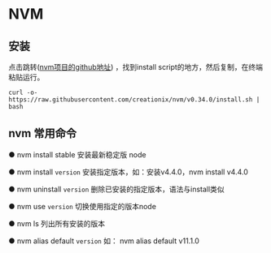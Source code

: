 # NVM

## 安装

点击跳转([nvm项目的github地址](https://github.com/creationix/nvm)) ，找到install script的地方，然后复制，在终端粘贴运行。

```
curl -o- https://raw.githubusercontent.com/creationix/nvm/v0.34.0/install.sh | bash
```

## nvm 常用命令

● nvm install stable 安装最新稳定版 node

● nvm install `version` 安装指定版本，如：安装v4.4.0，nvm install v4.4.0

● nvm uninstall `version` 删除已安装的指定版本，语法与install类似

● nvm use `version` 切换使用指定的版本node

● nvm ls 列出所有安装的版本

● nvm alias default `version` 如： nvm alias default v11.1.0